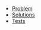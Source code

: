 - [Problem](https://adventofcode.com/2020/day/25)
- [Solutions](solvers.js)
- [Tests](solvers.test.js)
